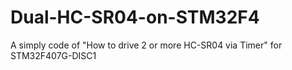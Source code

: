 # Dual-HC-SR04-on-STM32F4
A simply code of "How to drive 2 or more HC-SR04 via Timer" for STM32F407G-DISC1

